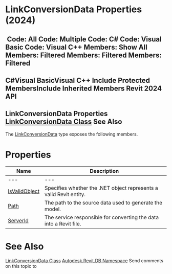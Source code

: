 # LinkConversionData Properties (2024)

﻿
 Code: All Code: Multiple Code: C# Code: Visual Basic Code: Visual C++  Members: Show All Members: Filtered Members: Filtered Members: Filtered   
---  
C#Visual BasicVisual C++
Include Protected MembersInclude Inherited Members
Revit 2024 API  
---  
LinkConversionData Properties  
[LinkConversionData Class](2d05cfbb-8386-d1c6-b751-fe6f57dc2b63.md "LinkConversionData Class") See Also  
---  
The [LinkConversionData](2d05cfbb-8386-d1c6-b751-fe6f57dc2b63.md "LinkConversionData Class") type exposes the following members.
# Properties
| Name | Description |
| --- | --- |
| --- | --- | --- |
| [IsValidObject](b712ddbc-80e8-0431-1a1b-299ba2434d54.md "IsValidObject Property") | Specifies whether the .NET object represents a valid Revit entity. |
| [Path](a776620b-4e4a-3ceb-dbf1-9059353d71ca.md "Path Property") | The path to the source data used to generate the model. |
| [ServerId](3b81a9f7-f72c-12f2-206d-bf7b4165b525.md "ServerId Property") | The service responsible for converting the data into a Revit file. |

# See Also
[LinkConversionData Class](2d05cfbb-8386-d1c6-b751-fe6f57dc2b63.md "LinkConversionData Class")
[Autodesk.Revit.DB Namespace](87546ba7-461b-c646-cbb1-2cb8f5bff8b2.md "Autodesk.Revit.DB Namespace")
Send comments on this topic to 